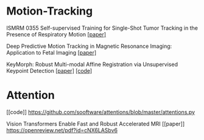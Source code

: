 # Motion-Tracking

ISMRM 0355 Self-supervised Training for Single-Shot Tumor Tracking in the Presence of Respiratory Motion
[[paper]](https://submissions.mirasmart.com/ISMRM2022/Itinerary/Files/PDFFiles/0355.html)

Deep Predictive Motion Tracking in Magnetic Resonance Imaging: Application to Fetal Imaging 
[[paper]](https://ieeexplore.ieee.org/stamp/stamp.jsparnumber=9103624&casa_token=rdjmMhhQ_ncAAAAA:VNHMjdUSsowDJHEPGSO_UJdXIF3XibjRELfEohShrzSKUOJV8IOcn9iO3zYngcOKfGlbipf9RQ&tag=1)

KeyMorph: Robust Multi-modal Affine Registration via Unsupervised Keypoint Detection
[[paper]](https://openreview.net/pdf?id=OrNzjERFybh)
[[code]](https://github.com/evanmy/keymorph/tree/5b57d86047ca13c73f494e21fdf271f261912f84)

# Attention 
[[code]] https://github.com/sooftware/attentions/blob/master/attentions.py


Vision Transformers Enable Fast and Robust Accelerated MRI
[[paper]] https://openreview.net/pdf?id=cNX6LASbv6
